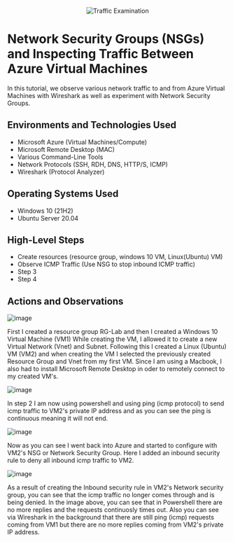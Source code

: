 <p align="center">
<img src="https://i.imgur.com/Ua7udoS.png" alt="Traffic Examination"/>
</p>

<h1>Network Security Groups (NSGs) and Inspecting Traffic Between Azure Virtual Machines</h1>
In this tutorial, we observe various network traffic to and from Azure Virtual Machines with Wireshark as well as experiment with Network Security Groups. <br />



<h2>Environments and Technologies Used</h2>

- Microsoft Azure (Virtual Machines/Compute)
- Microsoft Remote Desktop (MAC)
- Various Command-Line Tools
- Network Protocols (SSH, RDH, DNS, HTTP/S, ICMP)
- Wireshark (Protocol Analyzer)

<h2>Operating Systems Used </h2>

- Windows 10 (21H2)
- Ubuntu Server 20.04

<h2>High-Level Steps</h2>

- Create resources (resource group, windows 10 VM, Linux(Ubuntu) VM) 
- Observe ICMP Traffic (Use NSG to stop inbound ICMP traffic)
- Step 3
- Step 4

<h2>Actions and Observations</h2>

![image](https://github.com/OmarJamaladdin/azure-network-protocols/assets/140512686/c06ca1ad-9431-4f62-857a-951d4fd539a7)

First I created a resource group RG-Lab and then I created a Windows 10 Virtual Machine (VM1)
While creating the VM, I allowed it to create a new Virtual Network (Vnet) and Subnet. Following this I created a Linux (Ubuntu) VM (VM2)
and when creating the VM I selected the previously created Resource Group and Vnet from my first VM. Since I am using a Macbook, I also had to install Microsoft Remote Desktop in oder to remotely connect to my created VM's.

![image](https://github.com/OmarJamaladdin/azure-network-protocols/assets/140512686/35d6fb97-75eb-46e8-83f3-5ef615d32298)

In step 2 I am now using powershell and using ping (icmp protocol) to send icmp traffic to VM2's private IP address and as you can see the ping is continuous meaning it will not end.

![image](https://github.com/OmarJamaladdin/azure-network-protocols/assets/140512686/bcf152ba-9c25-4b19-9ba7-d32bf5bb2bf0)

Now as you can see I went back into Azure and started to configure with VM2's NSG or Network Security Group. Here I added an inbound security rule to deny all inbound icmp traffic to VM2.


![image](https://github.com/OmarJamaladdin/azure-network-protocols/assets/140512686/e4d4048b-5b4b-4a31-82ca-a854b9c82546)


As a result of creating the Inbound security rule in VM2's Network security group, you can see that the icmp traffic no longer comes through and is being denied. In the image above, you can see that in Powershell there are no more replies and the requests continuosly times out. Also you can see via Wireshark in the background that there are still ping (icmp) requests coming from VM1 but there are no more replies coming from VM2's private IP address.
